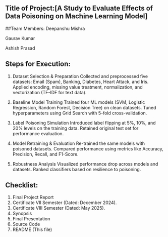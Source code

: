 ## Title of Project:[A Study to Evaluate Effects of Data Poisoning on Machine Learning Model]

##Team Members:
Deepanshu Mishra

Gaurav Kumar

Ashish Prasad

## Steps for Execution:
1) Dataset Selection & Preparation
     Collected and preprocessed five datasets: Email (Spam), Banking, Diabetes, Heart Attack, and Iris.
     Applied encoding, missing value treatment, normalization, and vectorization (TF-IDF for text data).

2) Baseline Model Training
     Trained four ML models (SVM, Logistic Regression, Random Forest, Decision Tree) on clean datasets.
     Tuned hyperparameters using Grid Search with 5-fold cross-validation.

3) Label Poisoning Simulation
     Introduced label flipping at 5%, 10%, and 20% levels on the training data.
     Retained original test set for performance evaluation.

4) Model Retraining & Evaluation
     Re-trained the same models with poisoned datasets.
     Compared performance using metrics like Accuracy, Precision, Recall, and F1-Score.

5) Robustness Analysis
     Visualized performance drop across models and datasets.
     Ranked classifiers based on resilience to poisoning.

## Checklist:
1. Final Project Report
2. Certificate VII Semester (Dated: December 2024).
3. Certificate VIII Semester (Dated: May 2025).
4. Synopsis
5. Final Presentation
6. Source Code
7. README (This file)
